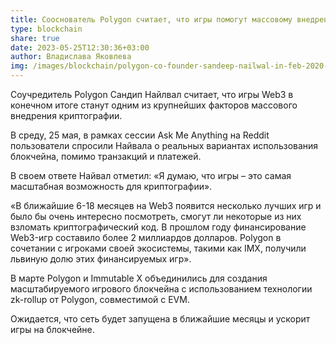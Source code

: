 ```yaml
---
title: Сооснователь Polygon считает, что игры помогут массовому внедрению криптографии
type: blockchain
share: true
date: 2023-05-25T12:30:36+03:00
author: Владислава Яковлева
img: /images/blockchain/polygon-co-founder-sandeep-nailwal-in-feb-2020-2-.jpg
---
```

Соучредитель Polygon Сандип Найлвал считает, что игры Web3 в конечном итоге станут одним из крупнейших факторов массового внедрения криптографии.

В среду, 25 мая, в рамках сессии Ask Me Anything на Reddit пользователи спросили Найвала о реальных вариантах использования блокчейна, помимо транзакций и платежей.

В своем ответе Найвал отметил: «Я думаю, что игры – это самая масштабная возможность для криптографии».

«В ближайшие 6-18 месяцев на Web3 появится несколько лучших игр и было бы очень интересно посмотреть, смогут ли некоторые из них взломать криптографический код. В прошлом году финансирование Web3-игр составило более 2 миллиардов долларов. Polygon в сочетании с игроками своей экосистемы, такими как IMX, получили львиную долю этих финансируемых игр».

В марте Polygon и Immutable X объединились для создания масштабируемого игрового блокчейна с использованием технологии zk-rollup от Polygon, совместимой с EVM.

Ожидается, что сеть будет запущена в ближайшие месяцы и ускорит игры на блокчейне.